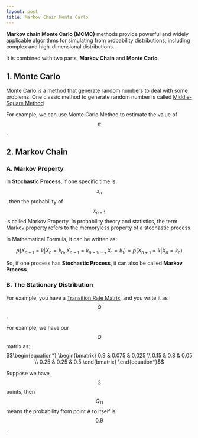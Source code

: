 ```yaml
---
layout: post
title: Markov Chain Monte Carlo
---
```



**Markov chain Monte Carlo (MCMC)** methods provide powerful and widely applicable algorithms for simulating from probability distributions, including complex and high-dimensional distributions.

It is combined with two parts, **Markov Chain** and **Monte Carlo**.


## 1. Monte Carlo

Monte Carlo is a method that generate random numbers to deal with some problems. One classic method to generate random number is called [Middle-Square Method](https://en.wikipedia.org/wiki/Middle-square_method)

For example, we can use Monte Carlo Method to estimate the value of $$\pi$$.

## 2. Markov Chain

### A. Markov Property

In **Stochastic Process**, if one specific time is $$x_n$$, then the probability of $$x_{n+1}$$ is called Markov Property. In probability theory and statistics, the term Markov property refers to the memoryless property of a stochastic process.

In Mathematical Formula, it can be written as:

$$p(X_{n+1}=k|X_n=k_n,X_{n-1}=k_{n-1},...,X_1=k_1)=p(X_{n+1}=k|X_n=k_n)$$

So, if one process has **Stochastic Process**, it can also be called **Markov Process**.

### B. The Stationary Distribution

For example, you have a [Transition Rate Matrix](https://en.wikipedia.org/wiki/Transition_rate_matrix), and you write it as $$Q$$.

For example, we have our $$Q$$ matrix as: $$\begin{equation*}
\begin{bmatrix}
0.9 & 0.075 & 0.025 \\
0.15 & 0.8 & 0.05 \\
0.25 & 0.25 & 0.5
\end{bmatrix}
\end{equation*}$$

Suppose we have $$3$$ points, then $$Q_{11}$$ means the probability from point A to itself is $$0.9$$. 



